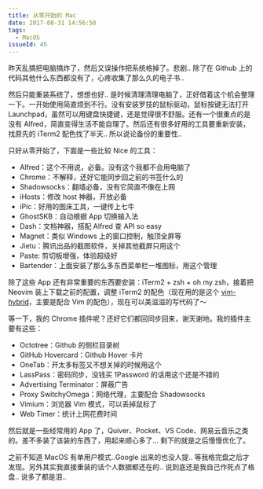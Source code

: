 ```yaml
---
title: 从零开始的 Mac
date: 2017-08-31 14:56:58
tags:
  - MacOS
issueId: 45
---
```


昨天乱搞把电脑搞炸了，然后又误操作把系统格掉了。悲剧.. 除了在 Github 上的代码其他什么东西都没有了，心疼收集了那么久的电子书..

然后只能重装系统了，想想也好.. 是时候清理清理电脑了，正好借着这个机会整理一下。一开始使用简直烦到不行。没有安装罗技的鼠标驱动，鼠标按键无法打开 Launchpad，虽然可以用键盘快捷键，还是觉得很不舒服。还有一个很重点的是没有 Alfred，简直变得生活不能自理了。然后还有很多好用的工具要重新安装，找原先的 iTerm2 配色找了半天.. 所以说论备份的重要性..

<!--more-->

只好从零开始了，下面是一些比较 Nice 的工具：

- Alfred：这个不用说，必备。没有这个我都不会用电脑了
- Chrome：不解释，还好它能同步回之前的书签什么的
- Shadowsocks：翻墙必备，没有它简直不像在上网
- iHosts：修改 host 神器，开放必备
- iPic：好用的图床工具，一键传上七牛
- GhostSKB：自动根据 App 切换输入法
- Dash：文档神器，搭配 Alfred 查 API so easy
- Magnet：类似 Windows 上的窗口控制，触顶全屏等
- Jietu：腾讯出品的截图软件，关掉其他截屏只用这个
- Paste: 剪切板增强，体验超级好
- Bartender：上面安装了那么多东西菜单栏一堆图标，用这个管理

除了这些 App 还有非常重要的东西要安装：iTerm2 + zsh + oh my zsh，接着把 Neovim 装上下载之前的配置，调整 iTerm2 的配色（现在用的是这个 [vim-hybrid](<https://github.com/w0ng/vim-hybrid>)，主要是配合 Vim 的配色），现在可以美滋滋的写代码了～

等一下，我的 Chrome 插件呢？还好它们都回同步回来，谢天谢地。我的插件主要有这些：

- Octotree：Github 的侧栏目录树
- GitHub Hovercard：Github Hover 卡片
- OneTab：开太多标签又不想关掉的时候用这个
- LassPass：密码同步，没钱买 1Password 的话用这个还是不错的
- Advertising Terminator：屏蔽广告
- Proxy SwitchyOmega：网络代理，主要配合 Shadowsocks
- Vimium：浏览器 Vim 模式，可以丢掉鼠标了
- Web Timer：统计上网花费时间

然后就是一些经常用的 App 了，Quiver、Pocket、VS Code、网易云音乐之类的。差不多装了该装的东西了，用起来顺心多了... 剩下的就是之后慢慢优化了。

之前不知道 MacOS 有单用户模式..Google 出来的也没人提.. 等我格完盘之后才发现。另外其实我直接重装的话个人数据都还在的.. 说到底还是我自己作死点了格盘.. 说多了都是泪..
